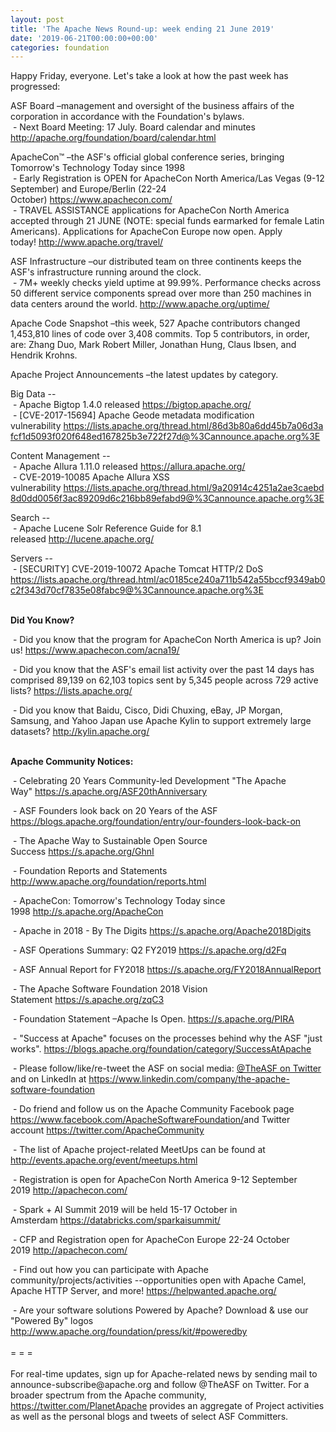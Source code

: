 ```yaml
---
layout: post
title: 'The Apache News Round-up: week ending 21 June 2019'
date: '2019-06-21T00:00:00+00:00'
categories: foundation
---
```

<p>Happy Friday, everyone. Let's take a look at how the past week has progressed:</p> 
  <p>ASF Board –management and oversight of the business affairs of the corporation in accordance with the Foundation's bylaws.<br />&nbsp;- Next Board Meeting: 17 July. Board calendar and minutes <a href="http://apache.org/foundation/board/calendar.html">http://apache.org/foundation/board/calendar.html</a></p> 
  <div> 
    <p>ApacheCon™ –the ASF's official global conference series, bringing Tomorrow's Technology Today since 1998<br />&nbsp;- Early Registration is OPEN for ApacheCon North America/Las Vegas (9-12 September) and Europe/Berlin (22-24 October)&nbsp;<a href="https://www.apachecon.com/">https://www.apachecon.com/</a><br />&nbsp;- TRAVEL ASSISTANCE applications for ApacheCon North America accepted through 21 JUNE (NOTE: special funds earmarked for female Latin Americans). Applications for ApacheCon Europe now open. Apply today!&nbsp;<a href="http://www.apache.org/travel/">http://www.apache.org/travel/</a></p> 
    <p>ASF Infrastructure –our distributed team on three continents keeps the ASF's infrastructure running around the clock.<br />&nbsp;- 7M+ weekly checks yield uptime at 99.99%. Performance checks across 50 different service components spread over more than 250 machines in data centers around the world.&nbsp;<a href="http://www.apache.org/uptime/">http://www.apache.org/uptime/</a></p> 
    <p>Apache Code Snapshot –this week, 527 Apache contributors changed 1,453,810 lines of code over 3,408 commits. Top 5 contributors, in order, are: Zhang Duo, Mark Robert Miller, Jonathan Hung, Claus Ibsen, and Hendrik Krohns. </p> 
    <p>Apache Project Announcements&nbsp;–the latest updates by category.</p> 
    <p>Big Data --<br />&nbsp;- Apache Bigtop 1.4.0 released&nbsp;<a href="%20https://bigtop.apache.org/">https://bigtop.apache.org/</a><br />&nbsp;-&nbsp;[CVE-2017-15694] Apache Geode metadata modification vulnerability&nbsp;<a href="https://lists.apache.org/thread.html/86d3b80a6dd45b7a06d3afcf1d5093f020f648ed167825b3e722f27d@%3Cannounce.apache.org%3E">https://lists.apache.org/thread.html/86d3b80a6dd45b7a06d3afcf1d5093f020f648ed167825b3e722f27d@%3Cannounce.apache.org%3E</a></p> 
    <p>Content Management --<br />&nbsp;- Apache Allura 1.11.0 released&nbsp;<a href="https://allura.apache.org/">https://allura.apache.org/</a><br />&nbsp;-&nbsp;CVE-2019-10085 Apache Allura XSS vulnerability&nbsp;<a href="https://lists.apache.org/thread.html/9a20914c4251a2ae3caebd8d0dd0056f3ac89209d6c216bb89efabd9@%3Cannounce.apache.org%3E">https://lists.apache.org/thread.html/9a20914c4251a2ae3caebd8d0dd0056f3ac89209d6c216bb89efabd9@%3Cannounce.apache.org%3E</a><a href="https://bahir.apache.org/"></a></p> 
    <p>Search --<br />&nbsp;- Apache Lucene Solr Reference Guide for 8.1 released&nbsp;<a href="http://lucene.apache.org/">http://lucene.apache.org/</a></p> 
    <p>Servers --<br />&nbsp;- [SECURITY] CVE-2019-10072 Apache Tomcat HTTP/2 DoS <font color="#bb0000"><a href="https://lists.apache.org/thread.html/ac0185ce240a711b542a55bccf9349ab0c2f343d70cf7835e08fabc9@%3Cannounce.apache.org%3E">https://lists.apache.org/thread.html/ac0185ce240a711b542a55bccf9349ab0c2f343d70cf7835e08fabc9@%3Cannounce.apache.org%3E</a></font></p> 
    <p><strong><br />Did You Know?</strong></p> 
    <div> 
      <p>&nbsp;- Did you know that the program for ApacheCon North America is up? Join us!&nbsp;<a href="https://www.apachecon.com/acna19/">https://www.apachecon.com/acna19/</a></p> 
      <p>&nbsp;- Did you know that the ASF's email list activity over the past 14 days has comprised 89,139 on 62,103 topics sent by&nbsp;5,345 people across 729 active lists?&nbsp;<a href="https://lists.apache.org/">https://lists.apache.org/</a></p> 
      <p>&nbsp;- Did you know that Baidu, Cisco, Didi Chuxing, eBay, JP Morgan, Samsung, and Yahoo Japan use Apache Kylin to support extremely large datasets?&nbsp;<a href="http://kylin.apache.org/">http://kylin.apache.org/</a><br /><br /></p> 
      <p><strong>Apache Community Notices:</strong></p> 
    </div> 
    <p>&nbsp;- Celebrating 20 Years Community-led Development &quot;The Apache Way&quot;&nbsp;<a href="https://s.apache.org/ASF20thAnniversary">https://s.apache.org/ASF20thAnniversary</a></p> 
    <p>&nbsp;- ASF Founders look back on 20 Years of the ASF <a href="https://blogs.apache.org/foundation/entry/our-founders-look-back-on">https://blogs.apache.org/foundation/entry/our-founders-look-back-on</a></p> 
    <p>&nbsp;- The Apache Way to Sustainable Open Source Success&nbsp;<a href="https://s.apache.org/GhnI">https://s.apache.org/GhnI</a></p> 
    <p>&nbsp;- Foundation Reports and Statements <a href="http://www.apache.org/foundation/reports.html">http://www.apache.org/foundation/reports.html</a></p> 
    <p>&nbsp;- ApacheCon: Tomorrow's Technology Today since 1998&nbsp;<a href="http://s.apache.org/ApacheCon">http://s.apache.org/ApacheCon</a></p> 
    <p>&nbsp;- Apache in 2018 - By The Digits <a href="https://s.apache.org/Apache2018Digits">https://s.apache.org/Apache2018Digits</a></p> 
    <p>&nbsp;-&nbsp;ASF Operations Summary: Q2 FY2019 <a href="https://s.apache.org/d2Fq">https://s.apache.org/d2Fq</a></p> 
    <p>&nbsp;- ASF Annual Report for FY2018&nbsp;<a href="https://s.apache.org/FY2018AnnualReport">https://s.apache.org/FY2018AnnualReport</a></p> 
    <p>&nbsp;- The Apache Software Foundation 2018 Vision Statement&nbsp;<a href="https://s.apache.org/zqC3">https://s.apache.org/zqC3</a></p> 
    <p>&nbsp;- Foundation Statement –Apache Is Open.&nbsp;<a href="https://s.apache.org/PIRA">https://s.apache.org/PIRA</a></p> 
    <div> 
      <p>&nbsp;- &quot;Success at Apache&quot; focuses on the processes behind why the ASF &quot;just works&quot;. <a href="https://blogs.apache.org/foundation/category/SuccessAtApache">https://blogs.apache.org/foundation/category/SuccessAtApache</a></p> 
    </div> 
    <div> 
      <p>&nbsp;- Please follow/like/re-tweet the ASF on social media: <a href="https://twitter.com/TheASF">@TheASF on Twitter</a> and on LinkedIn at <a href="https://www.linkedin.com/company/the-apache-software-foundation">https://www.linkedin.com/company/the-apache-software-foundation</a></p> 
      <p>&nbsp;- Do friend and follow us on the Apache Community Facebook page <a href="https://www.facebook.com/ApacheSoftwareFoundation/">https://www.facebook.com/ApacheSoftwareFoundation/</a>and Twitter account <a href="https://twitter.com/ApacheCommunity">https://twitter.com/ApacheCommunity</a></p> 
    </div> 
    <div> 
      <p><a href="https://feathercast.apache.org/"></a></p> 
    </div> 
    <div> 
      <p>&nbsp;- The list of Apache project-related MeetUps can be found at <a href="http://events.apache.org/event/meetups.html">http://events.apache.org/event/meetups.html</a></p> 
    </div> 
    <div> 
      <p>&nbsp;- Registration is open for ApacheCon North America 9-12 September 2019&nbsp;<a href="http://apachecon.com/">http://apachecon.com/</a></p> 
      <p>&nbsp;- Spark + AI Summit 2019 will be held 15-17 October in Amsterdam&nbsp;<font color="#bb0000"><a href="https://databricks.com/sparkaisummit/">https://databricks.com/sparkaisummit/</a></font></p> 
      <p>&nbsp;- CFP and Registration open for ApacheCon Europe 22-24 October 2019&nbsp;<a href="http://apachecon.com/">http://apachecon.com/</a></p> 
      <p>&nbsp;- Find out how you can participate with Apache community/projects/activities --opportunities open with Apache Camel, Apache HTTP Server, and more! <a href="https://helpwanted.apache.org/">https://helpwanted.apache.org/</a></p> 
    </div> 
    <div>&nbsp;- Are your software solutions Powered by Apache? Download &amp; use our &quot;Powered By&quot; logos <a href="http://www.apache.org/foundation/press/kit/#poweredby">http://www.apache.org/foundation/press/kit/#poweredby</a></div> 
    <div><br /></div> 
    <div>= = =</div> 
    <div><br /></div> 
    <div>For real-time updates, sign up for Apache-related news by sending mail to announce-subscribe@apache.org and follow @TheASF on Twitter. For a broader spectrum from the Apache community, <a href="https://twitter.com/PlanetApache">https://twitter.com/PlanetApache</a> provides an aggregate of Project activities as well as the personal blogs and tweets of select ASF Committers.</div> 
  </div>
